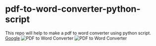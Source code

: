 # pdf-to-word-converter-python-script
This repo will help to make a pdf to word converter using python script. <a href="http://google.com">Google</a>
![PDF to Word Converter](https://www.repairwin.com/wp-content/uploads/2019/09/PDF-to-Word.jpg)
![PDF to Word Converter](https://www.repairwin.com/wp-content/uploads/2019/09/PDF-to-Word.jpg=50x50)
